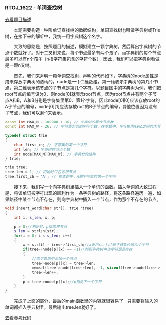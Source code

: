 ### RTOJ_1622 - 单词查找树

[去看题目描述](./description.md)

&emsp;&emsp;本题需要构造一种叫单词查找树的数据结构，单词查找树也叫做字典树或Trie树，在接下来的解析中，我统一用字典树这个名字。

&emsp;&emsp;大致的思路是，按照题目的描述，模拟建立一颗字典树，然后算出字典树的节点个数就好了。对于二叉树来说，每个节点最多有两个孩子，而字典树的每个节点最多可以有n个孩子（n指字符集包含的字符个数），因此，我们可以把字典树看做是一颗n叉树。

&emsp;&emsp;首先，我们来声明一颗单词查找树，声明的代码如下，字典树的node属性是用来存放字典树的结构的，node是一个二维数组，第一维表示字典树的第几个节点，第二维表示该节点的子节点是第几个字符。以题目图中的字典树为例，我们把root节点的编号设为0，则node[0]就表示root节点，因为root节点共有两个子节点A和B，A和B分别是字符集里第0、第1个字符，因此node[0][0]应该存放root的A子节点的编号，node[0][1]应该存放root的B子节点的编号，其他位置因为没有子节点，我们可以用-1来表示。

```cpp
const int MAX_N = 100000 + 10; // 字典树的最大节点数
const int MAX_W = 26; // 字符集包含的字符个数，在本题中，字符集为A到Z之间的大写字母，共26字符。

typedef struct trie
{
	char first_ch; // 字符集的第一个字符
	int len; // 字典树的节点个数
	int node[MAX_N][MAX_W]; // 字典树的结构
} trie;

trie tree;
tree.len = 1; // 初始时只包含根节点
tree.first_ch = 'A'; // 在本题中，A是字符集的第一个字符
```

&emsp;&emsp;接下来，我们写一个向字典树里插入一个单词的函数。插入单词的大致过程是，将该单词按字符出现的顺利作为一条字典树的路径，将这条路径遍历一遍，如果路径中某个节点不存在，则向字典树中插入一个节点，作为那个不存在的节点。

```cpp
void insert_word(char str[], trie *tree)
{
	int i, s_len, x, p;

	p = 0;//初始时，p指向根节点
	s_len = strlen(str);
	for(i = 0; i < s_len; i++)
	{
		x = str[i] - tree->first_ch;//x表示str[i]是字符集的第几个字符
		if(tree->node[p][x] == -1)//判断字典树中该字符是否存在
		{
			//向字典树中添加一个节点
			tree->node[p][x] = tree->len;
			memset(tree->node[tree->len], -1, sizeof(tree->node[tree->len]));
			tree->len++;
		}
		p = tree->node[p][x];//p指向下一个字符
	}
}
```

&emsp;&emsp;完成了上面的部分，最后的main函数里的内容就很容易了，只需要将输入的单词都插入字典树里，最后输出tree.len就好了。

[去看参考代码](./main.cpp)
